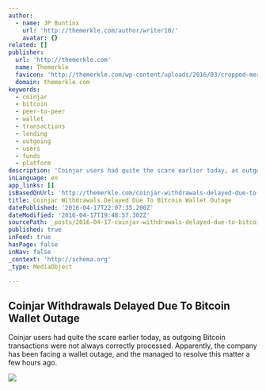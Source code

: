 ```yaml
---
author:
  - name: JP Buntinx
    url: 'http://themerkle.com/author/writer10/'
    avatar: {}
related: []
publisher:
  url: 'http://themerkle.com'
  name: Themerkle
  favicon: 'http://themerkle.com/wp-content/uploads/2016/03/cropped-merkle-white-1-192x192.png'
  domain: themerkle.com
keywords:
  - coinjar
  - bitcoin
  - peer-to-peer
  - wallet
  - transactions
  - lending
  - outgoing
  - users
  - funds
  - platform
description: 'Coinjar users had quite the scare earlier today, as outgoing Bitcoin transactions were not always correctly processed. Apparently, the company has been facing a wallet outage, and the managed to resolve this matter a few hours ago.'
inLanguage: en
app_links: []
isBasedOnUrl: 'http://themerkle.com/coinjar-withdrawals-delayed-due-to-bitcoin-wallet-outage/'
title: Coinjar Withdrawals Delayed Due To Bitcoin Wallet Outage
datePublished: '2016-04-17T22:07:35.200Z'
dateModified: '2016-04-17T19:48:57.302Z'
sourcePath: _posts/2016-04-17-coinjar-withdrawals-delayed-due-to-bitcoin-wallet-outage.md
published: true
inFeed: true
hasPage: false
inNav: false
_context: 'http://schema.org'
_type: MediaObject

---
```

<article style=""><h1>Coinjar Withdrawals Delayed Due To Bitcoin Wallet Outage</h1><p>Coinjar users had quite the scare earlier today, as outgoing Bitcoin transactions were not always correctly processed. Apparently, the company has been facing a wallet outage, and the managed to resolve this matter a few hours ago.</p><img src="http://themerkle.com/wp-content/uploads/2016/04/shutterstock_339325652.jpg" /></article>